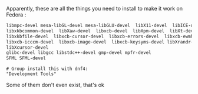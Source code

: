 Apparently, these are all the things you need to install to make it work on Fedora :
```bash
libmpc-devel mesa-libGL-devel mesa-libGLU-devel  libX11-devel  libICE-devel  libSM-devel
libxkbcommon-devel  libXaw-devel  libxcb-devel  libXpm-devel  libXt-devel libudev-devel
libxkbfile-devel  libxcb-cursor-devel  libxcb-errors-devel  libxcb-ewmh-devel
libxcb-icccm-devel  libxcb-image-devel  libxcb-keysyms-devel libXrandr-devel
libXcursor-devel
glibc-devel libgcc libstdc++-devel gmp-devel mpfr-devel
SFML SFML-devel
```
```
# Group install this with dnf4:
"Development Tools"
```
Some of them don't even exist, that's ok
